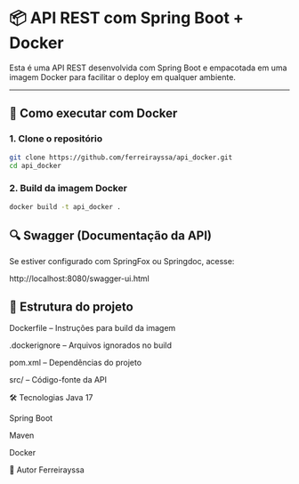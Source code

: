 # 📦 API REST com Spring Boot + Docker

Esta é uma API REST desenvolvida com Spring Boot e empacotada em uma imagem Docker para facilitar o deploy em qualquer ambiente.

---

## 🚀 Como executar com Docker

### 1. Clone o repositório

```bash
git clone https://github.com/ferreirayssa/api_docker.git
cd api_docker
```

### 2. Build da imagem Docker
```bash
docker build -t api_docker .
```
## 🔍 Swagger (Documentação da API)
Se estiver configurado com SpringFox ou Springdoc, acesse:

http://localhost:8080/swagger-ui.html

## 🧱 Estrutura do projeto
Dockerfile – Instruções para build da imagem

.dockerignore – Arquivos ignorados no build

pom.xml – Dependências do projeto

src/ – Código-fonte da API

🛠️ Tecnologias
Java 17

Spring Boot

Maven

Docker

👤 Autor
Ferreirayssa
